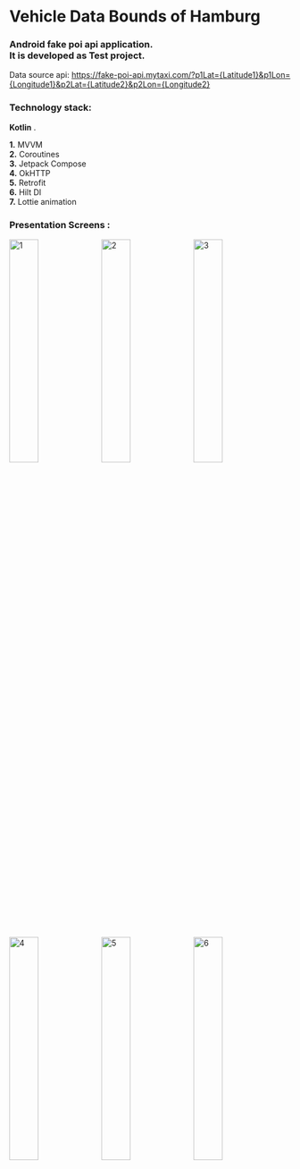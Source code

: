 # Vehicle Data Bounds of Hamburg
### Android fake poi api application. <br/> It is developed as Test project.

Data source api:
https://fake-poi-api.mytaxi.com/?p1Lat={Latitude1}&p1Lon={Longitude1}&p2Lat={Latitude2}&p2Lon={Longitude2}

### Technology stack:

__Kotlin__ . <br/>

__1.__ MVVM <br/>
__2.__ Coroutines <br/>
__3.__ Jetpack Compose <br/>
__4.__ OkHTTP <br/>
__5.__ Retrofit <br/>
__6.__ Hilt DI<br/>
__7.__ Lottie animation <br/>


### Presentation Screens :

<div class="row">
  <img src="https://user-images.githubusercontent.com/71845637/161702211-5e4a2587-6cd2-4490-99aa-039973733efd.jpg" alt="1" width="32%"/>
  <img src="https://user-images.githubusercontent.com/71845637/161702266-321b06e7-f434-4aeb-a2f7-33381c9b1093.jpg" alt="2" width="32%"/>
  <img src="https://user-images.githubusercontent.com/71845637/161702279-756e00de-d236-465e-81a8-885c7e4b54a5.jpg" alt="3" width="32%"/>
  <img src="https://user-images.githubusercontent.com/71845637/161702296-2bdc80bc-a4af-45c1-bede-9c7ed07a8ea2.jpg" alt="4" width="32%"/>
  <img src="https://user-images.githubusercontent.com/71845637/161702307-daa2a82e-f36f-4a19-9dc8-5b5afeb8e400.jpg" alt="5" width="32%"/>
  <img src="https://user-images.githubusercontent.com/71845637/161702532-e2472856-f5b9-4bd2-94df-3c678810390d.jpg" alt="6" width="32%"/>
<div/>
